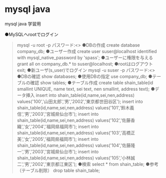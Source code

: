 # mysql java
mysql java 学習用

●MySQLへrootでログイン
> mysql -u root -p
パスワード:<>
●DBの作成
> create database company_db;
●ユーザー作成
> create user suser@localhost identified with mysql_native_password  by 'spass';
●ユーザーに権限を与える
> grant all on company_db.* to suser@localhost;
●rootはログアウト
> exit;
●新ユーザ(s_user)でログイン
> mysql -u suser -p
パスワード:<>
●DBの確認
> show databases;
●使用DBの指定
> use company_db;
●テーブルの確認
> show tables;
●テーブル作成
> create table shain_table(id smallint UNIQUE, name text, sei text, nen smallint, address text);
●データ挿入
>insert into shain_table(id,name,sei,nen,address) values('100','山田太郎','男','2002','東京都世田谷区');
insert into shain_table(id,name,sei,nen,address) values('101','鈴木義信','男','2003','宮城県仙台市');
insert into shain_table(id,name,sei,nen,address) values('102','佐藤香織','女','2004','福岡県福岡市');
insert into shain_table(id,name,sei,nen,address) values('103','高橋正美','女','2005','福岡県福岡市');
insert into shain_table(id,name,sei,nen,address) values('104','佐藤隆一','男','2003','宮城県仙台市');
insert into shain_table(id,name,sei,nen,address) values('105','小林誠二','男','2002','東京都江東区');
●検索
> select * from shain_table;
●参考（テーブル削除）
> drop table shain_table;


